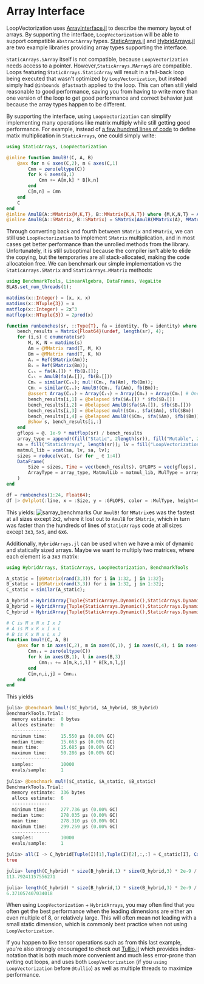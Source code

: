 

# Array Interface

LoopVectorization uses [ArrayInterface.jl](https://github.com/SciML/ArrayInterface.jl) to describe the memory layout of arrays. By supporting the interface, `LoopVectorization` will be able to support compatible `AbstractArray` types.
[StaticArrays.jl](https://github.com/JuliaArrays/StaticArrays.jl) and [HybridArrays.jl](https://github.com/mateuszbaran/HybridArrays.jl) are two example libraries providing array types supporting the interface.

`StaticArrays.SArray` itself is not compatible, because `LoopVectorization` needs access to a pointer. However,`StaticArrays.MArray`s are compatible. Loops featuring `StaticArrays.StaticArray` will result in a fall-back loop being executed
that wasn't optimized by `LoopVectorization`, but instead simply had `@inbounds @fastmath` applied to the loop. This can often still yield reasonable to good performance, saving you from having to write more than one version of the loop
to get good performance and correct behavior just because the array types happen to be different.

By supporting the interface, using `LoopVectorization` can simplify implementing many operations like matrix multiply while still getting good performance. For example, instead of [a few hundred lines of code](https://github.com/JuliaArrays/StaticArrays.jl/blob/0e431022954f0207eeb2c4f661b9f76936105c8a/src/matrix_multiply.jl#L4) to define matix multiplication in `StaticArrays`, one could simply write:
```julia
using StaticArrays, LoopVectorization

@inline function AmulB!(C, A, B)
    @avx for n ∈ axes(C,2), m ∈ axes(C,1)
        Cmn = zero(eltype(C))
        for k ∈ axes(B,1)
            Cmn += A[m,k] * B[k,n]
        end
        C[m,n] = Cmn
    end
    C
end
@inline AmulB(A::MMatrix{M,K,T}, B::MMatrix{K,N,T}) where {M,K,N,T} = AmulB!(MMatrix{M,N,T}(undef), A, B)
@inline AmulB(A::SMatrix, B::SMatrix) = SMatrix(AmulB(MMatrix(A), MMatrix(B)))
```
Through converting back and fourth between `SMatrix` and `MMatrix`, we can still use `LoopVectorization` to implement `SMatrix` multiplication, and in most cases get better performance than the unrolled methods from the library. Unfortunately, it is still suboptimal because the compiler isn't able to elide the copying, but the temporaries are all stack-allocated, making the code
allocateion free. We can benchmark our simple implementation vs the `StaticArrays.SMatrix` and `StaticArrays.MMatrix` methods:
```julia
using BenchmarkTools, LinearAlgebra, DataFrames, VegaLite
BLAS.set_num_threads(1);

matdims(x::Integer) = (x, x, x)
matdims(x::NTuple{3}) = x
matflop(x::Integer) = 2x^3
matflop(x::NTuple{3}) = 2prod(x)

function runbenches(sr, ::Type{T}, fa = identity, fb = identity) where {T}
    bench_results = Matrix{Float64}(undef, length(sr), 4);
    for (i,s) ∈ enumerate(sr)
        M, K, N = matdims(s)
        Am = @MMatrix rand(T, M, K)
        Bm = @MMatrix rand(T, K, N)
        Aₛ = Ref(SMatrix(Am));
        Bₛ = Ref(SMatrix(Bm));
        Cₛₛ = fa(Aₛ[]) * fb(Bₛ[]);
        Cₛₗ = AmulB(fa(Aₛ[]), fb(Bₛ[]))
        Cmₛ = similar(Cₛₛ); mul!(Cmₛ, fa(Am), fb(Bm));
        Cmₗ = similar(Cₛₛ); AmulB!(Cmₗ, fa(Am), fb(Bm));
        @assert Array(Cₛₛ) ≈ Array(Cₛₗ) ≈ Array(Cmₛ) ≈ Array(Cmₗ) # Once upon a time Julia crashed on ≈ for large static arrays
        bench_results[i,1] = @belapsed $fa($Aₛ[]) * $fb($Bₛ[])
        bench_results[i,2] = @belapsed AmulB($fa($Aₛ[]), $fb($Bₛ[]))
        bench_results[i,3] = @belapsed mul!($Cmₛ, $fa($Am), $fb($Bm))
        bench_results[i,4] = @belapsed AmulB!($Cmₗ, $fa($Am), $fb($Bm))
        @show s, bench_results[i,:]
    end
    gflops = @. 1e-9 * matflop(sr) / bench_results
    array_type = append!(fill("Static", 2length(sr)), fill("Mutable", 2length(sr)))
    sa = fill("StaticArrays", length(sr)); lv = fill("LoopVectorization", length(sr));
    matmul_lib = vcat(sa, lv, sa, lv);
    sizes = reduce(vcat, (sr for _ ∈ 1:4))
	DataFrame(
	    Size = sizes, Time = vec(bench_results), GFLOPS = vec(gflops),
		ArrayType = array_type, MatmulLib = matmul_lib, MulType = array_type .* ' ' .* matmul_lib
	)
end

df = runbenches(1:24, Float64);
df |> @vlplot(:line, x = :Size, y = :GFLOPS, color = :MulType, height=640,width=960) |> save("sarraymatmul.svg")
```
This yields:
![sarray_benchmarks](../assets/sarraymatmul.png)
Our `AmulB!` for `MMatrix`es was the fastest at all sizes except `2`x`2`, where it lost out to `AmulB` for `SMatrix`, which in turn was faster than the hundreds of lines of
`StaticArray`s code at all sizes except `3`x`3`,  `5`x`5`, and  `6`x`6`.



Additionally, `HybridArrays.jl` can be used when we have a mix of dynamic and statically sized arrays. Maybe we want to multiply two matrices, where each element is a `3`x`3` matrix:
```julia
using HybridArrays, StaticArrays, LoopVectorization, BenchmarkTools

A_static = [@SMatrix(rand(3,3)) for i in 1:32, j in 1:32];
B_static = [@SMatrix(rand(3,3)) for i in 1:32, j in 1:32];
C_static = similar(A_static);

A_hybrid = HybridArray{Tuple{StaticArrays.Dynamic(),StaticArrays.Dynamic(),3,3}}(permutedims(reshape(reinterpret(Float64, A_static), (3,3,size(A_static)...)), (3,4,1,2)));
B_hybrid = HybridArray{Tuple{StaticArrays.Dynamic(),StaticArrays.Dynamic(),3,3}}(permutedims(reshape(reinterpret(Float64, B_static), (3,3,size(B_static)...)), (3,4,1,2)));
C_hybrid = HybridArray{Tuple{StaticArrays.Dynamic(),StaticArrays.Dynamic(),3,3}}(permutedims(reshape(reinterpret(Float64, C_static), (3,3,size(C_static)...)), (3,4,1,2)));

# C is M x N x I x J
# A is M x K x I x L
# B is K x N x L x J
function bmul!(C, A, B)
    @avx for n in axes(C,2), m in axes(C,1), j in axes(C,4), i in axes(C,3)
        Cmnⱼᵢ = zero(eltype(C))
        for k in axes(B,1), l in axes(B,3)
            Cmnⱼᵢ += A[m,k,i,l] * B[k,n,l,j]
        end
        C[m,n,i,j] = Cmnⱼᵢ
    end
end
```
This yields
```julia
julia> @benchmark bmul!($C_hybrid, $A_hybrid, $B_hybrid)
BenchmarkTools.Trial:
  memory estimate:  0 bytes
  allocs estimate:  0
  --------------
  minimum time:     15.550 μs (0.00% GC)
  median time:      15.663 μs (0.00% GC)
  mean time:        15.685 μs (0.00% GC)
  maximum time:     50.286 μs (0.00% GC)
  --------------
  samples:          10000
  evals/sample:     1
  
julia> @benchmark mul!($C_static, $A_static, $B_static)
BenchmarkTools.Trial:
  memory estimate:  336 bytes
  allocs estimate:  6
  --------------
  minimum time:     277.736 μs (0.00% GC)
  median time:      278.035 μs (0.00% GC)
  mean time:        278.310 μs (0.00% GC)
  maximum time:     299.259 μs (0.00% GC)
  --------------
  samples:          10000
  evals/sample:     1

julia> all(I -> C_hybrid[Tuple(I)[1],Tuple(I)[2],:,:] ≈ C_static[I], CartesianIndices(C_static))
true

julia> length(C_hybrid) * size(B_hybrid,1) * size(B_hybrid,3) * 2e-9 / 15.55e-6 # GFLOPS loops + hybrid arrays
113.79241157556271

julia> length(C_hybrid) * size(B_hybrid,1) * size(B_hybrid,3) * 2e-9 / 277.736e-6 # GFLOPS LinearAlgebra.mul! + StaticArrays
6.371057407034018
```
When using `LoopVectorization` + `HybridArrays`, you may often find that you often get the best performance when the leading dimensions are either an even multiple of 8, or relatively large.
This will often mean not leading with a small static dimension, which is commonly best practice when not using `LoopVectorization`.

If you happen to like tensor operations such as from this last example, you're also strongly encouraged to check out [Tullio.jl](https://github.com/mcabbott/Tullio.jl) which provides index-notation that is both much more convenient and much less error-prone than writing out loops, and uses both `LoopVectorization` (if you `using LoopVectorization` before `@tullio`) as well as multiple threads to maximize performance.




